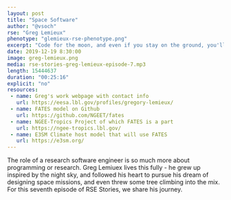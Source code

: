 ```yaml
---
layout: post
title: "Space Software"
author: "@vsoch"
rse: "Greg Lemieux"
phenotype: "glemieux-rse-phenotype.png"
excerpt: "Code for the moon, and even if you stay on the ground, you'll land among the stars."
date: 2019-12-19 8:30:00
image: greg-lemieux.png
media: rse-stories-greg-lemieux-episode-7.mp3
length: 15444637
duration: "00:25:16"
explicit: "no"
resources:
 - name: Greg's work webpage with contact info
   url: https://eesa.lbl.gov/profiles/gregory-lemieux/
 - name: FATES model on Github
   url: https://github.com/NGEET/fates
 - name: NGEE-Tropics Project of which FATES is a part
   url: https://ngee-tropics.lbl.gov/
 - name: E3SM Climate host model that will use FATES
   url: https://e3sm.org/
---
```


The role of a research software engineer is so much more about programming or research.
Greg Lemiuex lives this fully - he grew up inspired by the night sky, and followed
his heart to pursue his dream of designing space missions, and even threw some
tree climbing into the mix. For this seventh episode of RSE Stories, we share
his journey.
